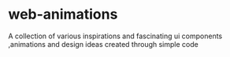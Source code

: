 # web-animations
A collection of various inspirations and fascinating ui components ,animations and design ideas created through simple code
